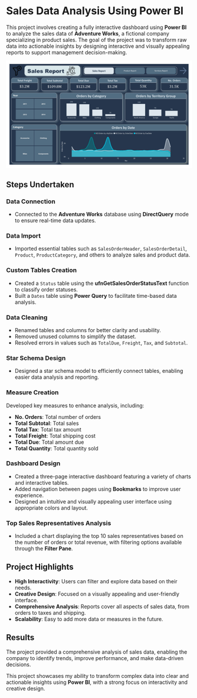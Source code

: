 # Sales Data Analysis Using Power BI  

This project involves creating a fully interactive dashboard using **Power BI** to analyze the sales data of **Adventure Works**, a fictional company specializing in product sales. The goal of the project was to transform raw data into actionable insights by designing interactive and visually appealing reports to support management decision-making.  

![ٍSales Dashboard](https://github.com/MohamedAshraf404/Sales-Adventure-Works-Analysis/blob/main/Sales%20Report.jpg?raw=true)

## Steps Undertaken  

### Data Connection  
- Connected to the **Adventure Works** database using **DirectQuery** mode to ensure real-time data updates.  

### Data Import  
- Imported essential tables such as `SalesOrderHeader`, `SalesOrderDetail`, `Product`, `ProductCategory`, and others to analyze sales and product data.  

### Custom Tables Creation  
- Created a `Status` table using the **ufnGetSalesOrderStatusText** function to classify order statuses.  
- Built a `Dates` table using **Power Query** to facilitate time-based data analysis.  

### Data Cleaning  
- Renamed tables and columns for better clarity and usability.  
- Removed unused columns to simplify the dataset.  
- Resolved errors in values such as `TotalDue`, `Freight`, `Tax`, and `Subtotal`.  

### Star Schema Design  
- Designed a star schema model to efficiently connect tables, enabling easier data analysis and reporting.  

### Measure Creation  
Developed key measures to enhance analysis, including:  
- **No. Orders**: Total number of orders  
- **Total Subtotal**: Total sales  
- **Total Tax**: Total tax amount  
- **Total Freight**: Total shipping cost  
- **Total Due**: Total amount due  
- **Total Quantity**: Total quantity sold  

### Dashboard Design  
- Created a three-page interactive dashboard featuring a variety of charts and interactive tables.  
- Added navigation between pages using **Bookmarks** to improve user experience.  
- Designed an intuitive and visually appealing user interface using appropriate colors and layout.  

### Top Sales Representatives Analysis  
- Included a chart displaying the top 10 sales representatives based on the number of orders or total revenue, with filtering options available through the **Filter Pane**.  

## Project Highlights  
- **High Interactivity**: Users can filter and explore data based on their needs.  
- **Creative Design**: Focused on a visually appealing and user-friendly interface.  
- **Comprehensive Analysis**: Reports cover all aspects of sales data, from orders to taxes and shipping.  
- **Scalability**: Easy to add more data or measures in the future.  

## Results  
The project provided a comprehensive analysis of sales data, enabling the company to identify trends, improve performance, and make data-driven decisions.  

This project showcases my ability to transform complex data into clear and actionable insights using **Power BI**, with a strong focus on interactivity and creative design.
